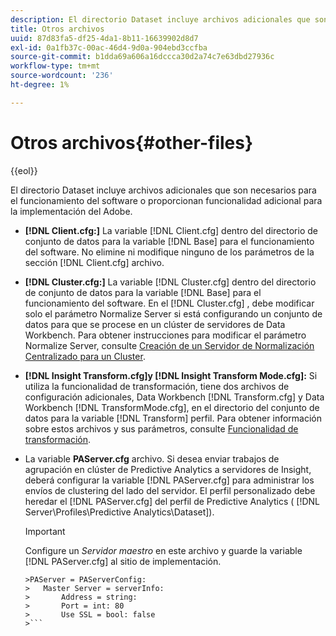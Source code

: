 ```yaml
---
description: El directorio Dataset incluye archivos adicionales que son necesarios para el funcionamiento del software o proporcionan funcionalidad adicional para la implementación del Adobe.
title: Otros archivos
uuid: 87d83fa5-df25-4da1-8b11-16639902d8d7
exl-id: 0a1fb37c-00ac-46d4-9d0a-904ebd3ccfba
source-git-commit: b1dda69a606a16dccca30d2a74c7e63dbd27936c
workflow-type: tm+mt
source-wordcount: '236'
ht-degree: 1%

---
```


# Otros archivos{#other-files}

{{eol}}

El directorio Dataset incluye archivos adicionales que son necesarios para el funcionamiento del software o proporcionan funcionalidad adicional para la implementación del Adobe.

* **[!DNL Client.cfg:]** La variable [!DNL Client.cfg] dentro del directorio de conjunto de datos para la variable [!DNL Base] para el funcionamiento del software. No elimine ni modifique ninguno de los parámetros de la sección [!DNL Client.cfg] archivo.

* **[!DNL Cluster.cfg:]** La variable [!DNL Cluster.cfg] dentro del directorio de conjunto de datos para la variable [!DNL Base] para el funcionamiento del software. En el [!DNL Cluster.cfg] , debe modificar solo el parámetro Normalize Server si está configurando un conjunto de datos para que se procese en un clúster de servidores de Data Workbench. Para obtener instrucciones para modificar el parámetro Normalize Server, consulte [Creación de un Servidor de Normalización Centralizado para un Cluster](../../../home/c-dataset-const-proc/c-log-proc-config-file/c-ins-svr-file-svr-unit.md).

* **[!DNL Insight Transform.cfg]y [!DNL Insight Transform Mode.cfg]:** Si utiliza la funcionalidad de transformación, tiene dos archivos de configuración adicionales, Data Workbench [!DNL Transform.cfg] y Data Workbench [!DNL TransformMode.cfg], en el directorio del conjunto de datos para la variable [!DNL Transform] perfil. Para obtener información sobre estos archivos y sus parámetros, consulte [Funcionalidad de transformación](https://experienceleague.adobe.com/docs/data-workbench/using/server-admin-install/transform/t-config-tfm.html).

* La variable **PAServer.cfg** archivo. Si desea enviar trabajos de agrupación en clúster de Predictive Analytics a servidores de Insight, deberá configurar la variable [!DNL PAServer.cfg] para administrar los envíos de clustering del lado del servidor.
El perfil personalizado debe heredar el [!DNL PAServer.cfg] del perfil de Predictive Analytics ( [!DNL Server\Profiles\Predictive Analytics\Dataset]).

   >[!IMPORTANT]
   >
   >Configure un *Servidor maestro* en este archivo y guarde la variable [!DNL PAServer.cfg] al sitio de implementación.
   >
   >
   ```
   >PAServer = PAServerConfig: 
   >   Master Server = serverInfo: 
   >       Address = string: 
   >       Port = int: 80
   >       Use SSL = bool: false
   >```
